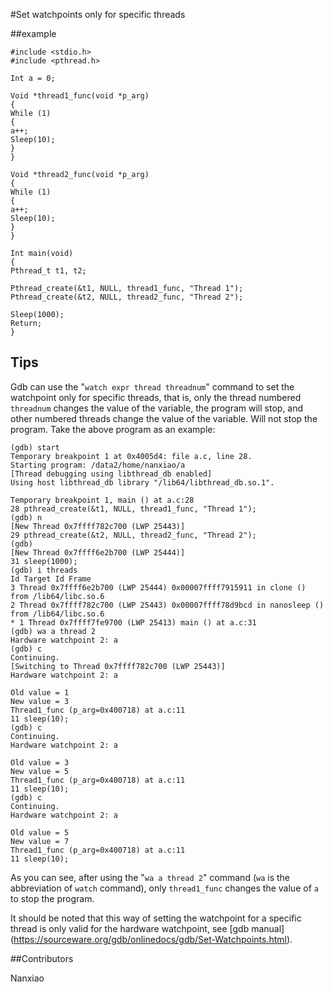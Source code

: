 #Set watchpoints only for specific threads

##example

```
#include <stdio.h>
#include <pthread.h>

Int a = 0;

Void *thread1_func(void *p_arg)
{
While (1)
{
a++;
Sleep(10);
}
}

Void *thread2_func(void *p_arg)
{
While (1)
{
a++;
Sleep(10);
}
}

Int main(void)
{
Pthread_t t1, t2;

Pthread_create(&t1, NULL, thread1_func, "Thread 1");
Pthread_create(&t2, NULL, thread2_func, "Thread 2");

Sleep(1000);
Return;
}
```

## Tips
Gdb can use the "`watch expr thread threadnum`" command to set the watchpoint only for specific threads, that is, only the thread numbered `threadnum` changes the value of the variable, the program will stop, and other numbered threads change the value of the variable. Will not stop the program. Take the above program as an example:

```
(gdb) start
Temporary breakpoint 1 at 0x4005d4: file a.c, line 28.
Starting program: /data2/home/nanxiao/a
[Thread debugging using libthread_db enabled]
Using host libthread_db library "/lib64/libthread_db.so.1".

Temporary breakpoint 1, main () at a.c:28
28 pthread_create(&t1, NULL, thread1_func, "Thread 1");
(gdb) n
[New Thread 0x7ffff782c700 (LWP 25443)]
29 pthread_create(&t2, NULL, thread2_func, "Thread 2");
(gdb)
[New Thread 0x7ffff6e2b700 (LWP 25444)]
31 sleep(1000);
(gdb) i threads
Id Target Id Frame
3 Thread 0x7ffff6e2b700 (LWP 25444) 0x00007ffff7915911 in clone () from /lib64/libc.so.6
2 Thread 0x7ffff782c700 (LWP 25443) 0x00007ffff78d9bcd in nanosleep () from /lib64/libc.so.6
* 1 Thread 0x7ffff7fe9700 (LWP 25413) main () at a.c:31
(gdb) wa a thread 2
Hardware watchpoint 2: a
(gdb) c
Continuing.
[Switching to Thread 0x7ffff782c700 (LWP 25443)]
Hardware watchpoint 2: a

Old value = 1
New value = 3
Thread1_func (p_arg=0x400718) at a.c:11
11 sleep(10);
(gdb) c
Continuing.
Hardware watchpoint 2: a

Old value = 3
New value = 5
Thread1_func (p_arg=0x400718) at a.c:11
11 sleep(10);
(gdb) c
Continuing.
Hardware watchpoint 2: a

Old value = 5
New value = 7
Thread1_func (p_arg=0x400718) at a.c:11
11 sleep(10);
```


As you can see, after using the "`wa a thread 2`" command (`wa` is the abbreviation of `watch` command), only `thread1_func` changes the value of `a` to stop the program.

It should be noted that this way of setting the watchpoint for a specific thread is only valid for the hardware watchpoint, see [gdb manual] (https://sourceware.org/gdb/onlinedocs/gdb/Set-Watchpoints.html).

##Contributors

Nanxiao

